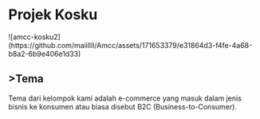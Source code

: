 <h1>Projek Kosku</h1> 
![amcc-kosku2](https://github.com/maiillll/Amcc/assets/171653379/e31864d3-f4fe-4a68-b8a2-6b9e406e1d33)
<h2>>Tema</h2>
Tema dari kelompok kami adalah e-commerce yang masuk dalam jenis bisnis ke konsumen atau biasa disebut B2C (Business-to-Consumer).
